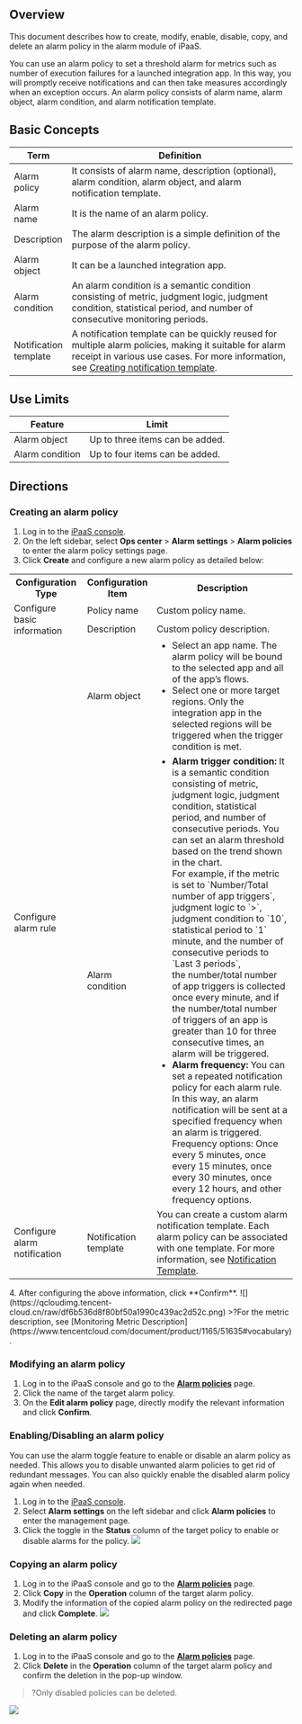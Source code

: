 ﻿## Overview

This document describes how to create, modify, enable, disable, copy, and delete an alarm policy in the alarm module of iPaaS.

You can use an alarm policy to set a threshold alarm for metrics such as number of execution failures for a launched integration app. In this way, you will promptly receive notifications and can then take measures accordingly when an exception occurs. An alarm policy consists of alarm name, alarm object, alarm condition, and alarm notification template.

## Basic Concepts

<table>
<thead>
<tr>
<th width="15%">Term</th>
<th width="85%">Definition</th>
</tr>
</thead>
<tbody><tr>
<td width="15%">Alarm policy</td>
<td width="85%">It consists of alarm name, description (optional), alarm condition, alarm object, and alarm notification template.</td>
</tr>
<tr>
<td>Alarm name</td>
<td>It is the name of an alarm policy.</td>
</tr>
<tr>
<td>Description</td>
<td>The alarm description is a simple definition of the purpose of the alarm policy.</td>
</tr>
<tr>
<td>Alarm object</td>
<td>It can be a launched integration app.</td>
</tr>
<tr>
<td>Alarm condition</td>
<td>An alarm condition is a semantic condition consisting of metric, judgment logic, judgment condition, statistical period, and number of consecutive monitoring periods.</td>
</tr>  
<tr>
<td>Notification template</td>
 <td>A notification template can be quickly reused for multiple alarm policies, making it suitable for alarm receipt in various use cases. For more information, see <a href="https://www.tencentcloud.com/document/product/1165/51641#new">Creating notification template</a>.</td>
</tr>
</tbody></table>

## Use Limits

| Feature | Limit |
|---------|---------|
| Alarm object | Up to three items can be added. |
| Alarm condition | Up to four items can be added. |

## Directions

### Creating an alarm policy

1. Log in to the [iPaaS console](https://ipaas.tencentcloud.com/login).
2. On the left sidebar, select **Ops center** > **Alarm settings** > **Alarm policies** to enter the alarm policy settings page.
3. Click **Create** and configure a new alarm policy as detailed below:
<table>
  <tr>
    <th>Configuration Type</th>
    <th width="18%">Configuration Item</th>
    <th>Description</th>
  </tr>
  <tr>
    <td  rowspan="2">Configure basic information</td>
    <td>Policy name</td>
    <td>Custom policy name.</td>
  </tr>
  <tr>
    <td>Description</td>
    <td>Custom policy description.</td>
  </tr>
  <tr>
    <td rowspan="2">Configure alarm rule</td>
    <td>Alarm object</td>
    <td>
		<ul style="margin:0;">
	 <li>Select an app name. The alarm policy will be bound to the selected app and all of the app’s flows.
	  <li>Select one or more target regions. Only the integration app in the selected regions will be triggered when the trigger condition is met.
		</ul>
		</td>
				<tr>
    <td>Alarm condition</td>
    <td>
      <ul style="margin:0;">
        <li><b>Alarm trigger condition: </b>It is a semantic condition consisting of metric, judgment logic, judgment condition, statistical period, and number of consecutive periods. You can set an alarm threshold based on the trend shown in the chart. <br>For example, if the metric is set to `Number/Total number of app triggers`, judgment logic to `>`, judgment condition to `10`, statistical period to `1` minute, and the number of consecutive periods to `Last 3 periods`, <br>the number/total number of app triggers is collected once every minute, and if the number/total number of triggers of an app is greater than 10 for three consecutive times, an alarm will be triggered.
        </li>   
    <li><b>Alarm frequency: </b>You can set a repeated notification policy for each alarm rule. In this way, an alarm notification will be sent at a specified frequency when an alarm is triggered.<br>Frequency options: Once every 5 minutes, once every 15 minutes, once every 30 minutes, once every 12 hours, and other frequency options.
      </ul></td>
			 </tr>
   <tr>
        <td >Configure alarm notification</td>
				  <td>Notification template</td>
        <td>You can create a custom alarm notification template. Each alarm policy can be associated with one template. For more information, see <a href="https://www.tencentcloud.com/document/product/1165/51641">Notification Template</a>.</li></td>
    </tr>
</table>
4. After configuring the above information, click **Confirm**.
   ![](https://qcloudimg.tencent-cloud.cn/raw/df6b536d8f80bf50a1990c439ac2d52c.png)
>?For the metric description, see [Monitoring Metric Description](https://www.tencentcloud.com/document/product/1165/51635#vocabulary).

### Modifying an alarm policy

1. Log in to the iPaaS console and go to the [**Alarm policies**](https://ipaas.tencentcloud.com/login) page.
2. Click the name of the target alarm policy.
3. On the **Edit alarm policy** page, directly modify the relevant information and click **Confirm**.

### Enabling/Disabling an alarm policy

You can use the alarm toggle feature to enable or disable an alarm policy as needed. This allows you to disable unwanted alarm policies to get rid of redundant messages. You can also quickly enable the disabled alarm policy again when needed. 

1. Log in to the [iPaaS console](https://ipaas.tencentcloud.com/login).
2. Select **Alarm settings** on the left sidebar and click **Alarm policies** to enter the management page.
3. Click the toggle in the **Status** column of the target policy to enable or disable alarms for the policy.
   ![](https://qcloudimg.tencent-cloud.cn/raw/254522f162fc66cbf5da010fd473f820.png)

### Copying an alarm policy

1. Log in to the iPaaS console and go to the [**Alarm policies**](https://ipaas.tencentcloud.com/login) page.
2. Click **Copy** in the **Operation** column of the target alarm policy.
3. Modify the information of the copied alarm policy on the redirected page and click **Complete**.
   ![](https://qcloudimg.tencent-cloud.cn/raw/f87da39f21b3f0beea4208ba65c53778.png)

### Deleting an alarm policy

1. Log in to the iPaaS console and go to the [**Alarm policies**](https://ipaas.tencentcloud.com/login) page.
2. Click **Delete** in the **Operation** column of the target alarm policy and confirm the deletion in the pop-up window.
> ?Only disabled policies can be deleted.
>
![](https://qcloudimg.tencent-cloud.cn/raw/ab3e8e8a8b437e7074f84fece463f6fb.png)
